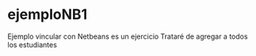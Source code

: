 # ejemploNB1
Ejemplo vincular con Netbeans es un ejercicio 
Trataré de agregar a todos los estudiantes
